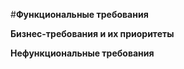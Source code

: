 #**Функциональные требования**

**Бизнес-требования и их приоритеты**


**Нефункциональные требования**
